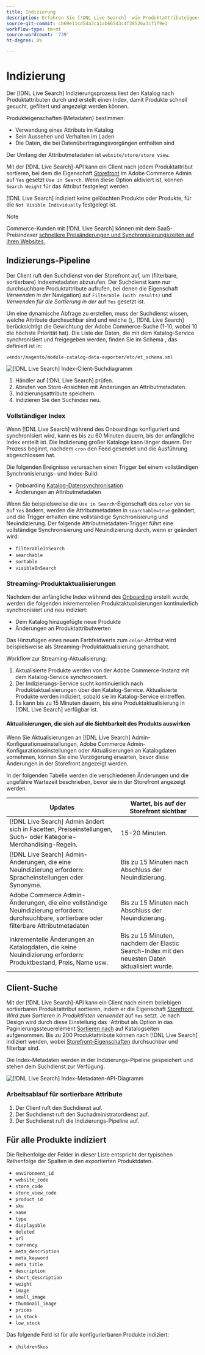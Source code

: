 ```yaml
---
title: Indizierung
description: Erfahren Sie [!DNL Live Search]  wie Produktattributeigenschaften indiziert.
source-git-commit: cb69e11cd54a3ca1ab66543c4f28526a3cf1f9e1
workflow-type: tm+mt
source-wordcount: '739'
ht-degree: 0%

---
```


# Indizierung

Der [!DNL Live Search] Indizierungsprozess liest den Katalog nach Produktattributen durch und erstellt einen Index, damit Produkte schnell gesucht, gefiltert und angezeigt werden können.

Produkteigenschaften (Metadaten) bestimmen:

* Verwendung eines Attributs im Katalog
* Sein Aussehen und Verhalten im Laden
* Die Daten, die bei Datenübertragungsvorgängen enthalten sind

Der Umfang der Attributmetadaten ist `website/store/store view`.

Mit der [!DNL Live Search]-API kann ein Client nach jedem Produktattribut sortieren, bei dem die Eigenschaft [Storefront](https://experienceleague.adobe.com/de/docs/commerce-admin/catalog/product-attributes/product-attributes) im Adobe Commerce Admin auf `Yes` gesetzt `Use in Search`. Wenn diese Option aktiviert ist, können `Search Weight` für das Attribut festgelegt werden.

[!DNL Live Search] indiziert keine gelöschten Produkte oder Produkte, für die `Not Visible Individually` festgelegt ist.

>[!NOTE]
>
> Commerce-Kunden mit [!DNL Live Search] können mit dem SaaS-Preisindexer [ schnellere Preisänderungen und Synchronisierungszeiten auf ihren Websites ](../price-index/price-indexing.md).

## Indizierungs-Pipeline

Der Client ruft den Suchdienst von der Storefront auf, um (filterbare, sortierbare) Indexmetadaten abzurufen. Der Suchdienst kann nur durchsuchbare Produktattribute aufrufen, bei denen die Eigenschaft *Verwenden in der* Navigation) auf `Filterable (with results)` und *Verwenden für die Sortierung in der* auf `Yes` gesetzt ist.

Um eine dynamische Abfrage zu erstellen, muss der Suchdienst wissen, welche Attribute durchsuchbar sind und welche ([) ](https://experienceleague.adobe.com/de/docs/commerce-admin/catalog/catalog/search/search-results). [!DNL Live Search] berücksichtigt die Gewichtung der Adobe Commerce-Suche (1-10, wobei 10 die höchste Priorität hat). Die Liste der Daten, die mit dem Katalog-Service synchronisiert und freigegeben werden, finden Sie im Schema , das definiert ist in:

`vendor/magento/module-catalog-data-exporter/etc/et_schema.xml`

![[!DNL Live Search] Index-Client-Suchdiagramm](assets/indexing-pipeline.svg)

1. Händler auf [!DNL Live Search] prüfen.
1. Abrufen von Store-Ansichten mit Änderungen an Attributmetadaten.
1. Indizierungsattribute speichern.
1. Indizieren Sie den Suchindex neu.

### Vollständiger Index

Wenn [!DNL Live Search] während des Onboardings konfiguriert und synchronisiert wird, kann es bis zu 60 Minuten dauern, bis der anfängliche Index erstellt ist. Die Indizierung großer Kataloge kann länger dauern. Der Prozess beginnt, nachdem `cron` den Feed gesendet und die Ausführung abgeschlossen hat.

Die folgenden Ereignisse verursachen einen Trigger bei einem vollständigen Synchronisierungs- und Index-Build:

* Onboarding [Katalog-Datensynchronisation](install.md#synchronize-catalog-data)
* Änderungen an Attributmetadaten

Wenn Sie beispielsweise die `Use in Search`-Eigenschaft des `color` von `No` auf `Yes` ändern, werden die Attributmetadaten in `searchable=true` geändert, und die Trigger erhalten eine vollständige Synchronisierung und Neuindizierung. Der folgende Attributmetadaten-Trigger führt eine vollständige Synchronisierung und Neuindizierung durch, wenn er geändert wird:

* `filterableInSearch`
* `searchable`
* `sortable`
* `visibleInSearch`

### Streaming-Produktaktualisierungen

Nachdem der anfängliche Index während des [Onboarding](install.md#synchronize-catalog-data) erstellt wurde, werden die folgenden inkrementellen Produktaktualisierungen kontinuierlich synchronisiert und neu indiziert:

* Dem Katalog hinzugefügte neue Produkte
* Änderungen an Produktattributwerten

Das Hinzufügen eines neuen Farbfeldwerts zum `color`-Attribut wird beispielsweise als Streaming-Produktaktualisierung gehandhabt.

Workflow zur Streaming-Aktualisierung:

1. Aktualisierte Produkte werden von der Adobe Commerce-Instanz mit dem Katalog-Service synchronisiert.
1. Der Indizierungs-Service sucht kontinuierlich nach Produktaktualisierungen über den Katalog-Service. Aktualisierte Produkte werden indiziert, sobald sie im Katalog-Service eintreffen.
1. Es kann bis zu 15 Minuten dauern, bis eine Produktaktualisierung in [!DNL Live Search] verfügbar ist.

#### Aktualisierungen, die sich auf die Sichtbarkeit des Produkts auswirken

Wenn Sie Aktualisierungen an [!DNL Live Search] Admin-Konfigurationseinstellungen, Adobe Commerce Admin-Konfigurationseinstellungen oder Aktualisierungen an Katalogdaten vornehmen, können Sie eine Verzögerung erwarten, bevor diese Änderungen in der Storefront angezeigt werden.

In der folgenden Tabelle werden die verschiedenen Änderungen und die ungefähre Wartezeit beschrieben, bevor sie in der Storefront angezeigt werden.

| Updates | Wartet, bis auf der Storefront sichtbar |
|---|---|
| [!DNL Live Search] Admin ändert sich in Facetten, Preiseinstellungen, Such- oder Kategorie-Merchandising-Regeln. | 15-20 Minuten. |
| [!DNL Live Search] Admin-Änderungen, die eine Neuindizierung erfordern: Spracheinstellungen oder Synonyme. | Bis zu 15 Minuten nach Abschluss der Neuindizierung. |
| Adobe Commerce Admin-Änderungen, die eine vollständige Neuindizierung erfordern: durchsuchbare, sortierbare oder filterbare Attributmetadaten | Bis zu 15 Minuten nach Abschluss der Neuindizierung. |
| Inkrementelle Änderungen an Katalogdaten, die keine Neuindizierung erfordern: Produktbestand, Preis, Name usw. | Bis zu 15 Minuten, nachdem der Elastic Search-Index mit den neuesten Daten aktualisiert wurde. |

## Client-Suche

Mit der [!DNL Live Search]-API kann ein Client nach einem beliebigen sortierbaren Produktattribut sortieren, indem er die Eigenschaft [Storefront](https://experienceleague.adobe.com/de/docs/commerce-admin/catalog/product-attributes/product-attributes), *Wird zum Sortieren in Produktlisten verwendet* auf `Yes` setzt. Je nach Design wird durch diese Einstellung das -Attribut als Option in das Paginierungssteuerelement [Sortieren nach](https://experienceleague.adobe.com/de/docs/commerce-admin/catalog/catalog/navigation/navigation) auf Katalogseiten aufgenommen. Bis zu 200 Produktattribute können nach [!DNL Live Search] indiziert werden, wobei [Storefront-Eigenschaften](https://experienceleague.adobe.com/de/docs/commerce-admin/catalog/product-attributes/product-attributes) durchsuchbar und filterbar sind.

Die Index-Metadaten werden in der Indizierungs-Pipeline gespeichert und stehen dem Suchdienst zur Verfügung.

![[!DNL Live Search] Index-Metadaten-API-Diagramm](assets/index-metadata-api.svg)

### Arbeitsablauf für sortierbare Attribute

1. Der Client ruft den Suchdienst auf.
1. Der Suchdienst ruft den Suchadministratordienst auf.
1. Der Suchdienst ruft die Indizierungs-Pipeline auf.

## Für alle Produkte indiziert

Die Reihenfolge der Felder in dieser Liste entspricht der typischen Reihenfolge der Spalten in den exportierten Produktdaten.

* `environment_id`
* `website_code`
* `store_code`
* `store_view_code`
* `product_id`
* `sku`
* `name`
* `type`
* `displayable`
* `deleted`
* `url`
* `currency`
* `meta_description`
* `meta_keyword`
* `meta_title`
* `description`
* `short_description`
* `weight`
* `image`
* `small_image`
* `thumbnail_image`
* `prices`
* `in_stock`
* `low_stock`

Das folgende Feld ist für alle konfigurierbaren Produkte indiziert:

* `childrenSkus`
